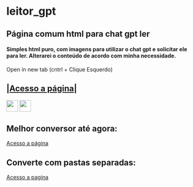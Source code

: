 # leitor_gpt
## Página comum html para chat gpt ler

#### Simples html puro, com imagens para utilizar o chat gpt e solicitar ele para ler. Alterarei o conteúdo de acordo com minha necessidade.

Open in new tab (cntrl + Clique Esquerdo)

|[Acesso a página](https://itslevictor.github.io/leitor_gpt/)|   
-------------------------------------------------------------------

<div> <img href="https://github.com/itslevictor/leitor_gpt/blob/main/README.md" width=30 height = 30 src="https://www.computerhope.com/jargon/c/ctrl-key.png" /> <img href="https://github.com/itslevictor/leitor_gpt/blob/main/README.md" width=30 height = 30 src="https://img.finalfantasyxiv.com/lds/h/K/HW5NPzTD5Kr0bXYUDiTTmMkvlw.png" /></div> 

## Melhor conversor até agora:
[Acesso a página](https://tools.pdf24.org/pt/pdf-para-html#s=1684239178502)
## Converte com pastas separadas:
[Acesso a pagina](https://webtopdf.com/pt/pdf-to-html)
